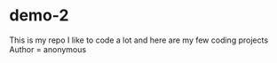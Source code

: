 # demo-2
This is my repo I like to code a lot and here are my few coding projects 
<br>
Author = anonymous 
